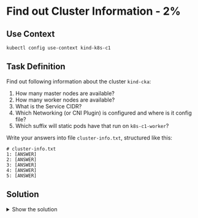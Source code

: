 # Find out Cluster Information - 2%

## Use Context

```shell
kubectl config use-context kind-k8s-c1
```

## Task Definition

Find out following information about the cluster `kind-cka`:
1. How many master nodes are available?
2. How many worker nodes are available?
3. What is the Service CIDR?
4. Which Networking (or CNI Plugin) is configured and where is it config file?
5. Which suffix will static pods have that run on `k8s-c1-worker`?

Write your answers into file `cluster-info.txt`, structured like this:

```shell
# cluster-info.txt
1: [ANSWER]
2: [ANSWER]
3: [ANSWER]
4: [ANSWER]
5: [ANSWER]
```

## Solution

<details>
  <summary>Show the solution</summary>

### How many master and worker nodes are available?

```shell
k get node
NAME                STATUS      ROLES           AGE    VERSION
k8s-c1-control-plane   Ready    control-plane   172m   v1.29.0
k8s-c1-worker          Ready    <none>          172m   v1.29.0
k8s-c1-worker2         Ready    <none>          172m   v1.29.0
```

We see one master and two workers.

### What is the Service CIDR?

```shell
docker exec -it k8s-c1-control-plane bash
root@k8s-c1-control-plane:/# cat /etc/kubernetes/manifests/kube-apiserver.yaml | grep range
    - --service-cluster-ip-range=10.96.0.0/16
```

### Which Networking (or CNI Plugin) is configured and where is its config file?

```shell
root@k8s-c1-control-plane:/# find /etc/cni/net.d/
/etc/cni/net.d/
/etc/cni/net.d/10-kindnet.conflist
root@k8s-c1-control-plane:/# cat /etc/cni/net.d/10-kindnet.conflist | grep cniVersion
        "cniVersion": "0.3.1",
```

By default, the kubelet looks into `/etc/cni/net.d/` to discover the CNI plugins. This will be the same on every master and worker nodes.

### Which suffix static pods have that run on k8s-c1-worker?

`-k8s-c1-worker`

## Result

The resulting `cluster-info.txt` file could look like:

```shell
# cluster-info.txt
1: 1
2: 2
3: 10.96.0.0/16
4: kindnet, /etc/cni/net.d/10-kindnet.conflist
5: -k8s-c1-worker
```
</details>
